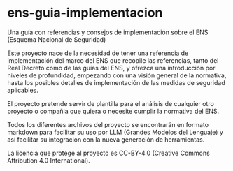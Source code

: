 # ens-guia-implementacion
Una guía con referencias y consejos de implementación sobre el ENS (Esquema Nacional de Seguridad)

Este proyecto nace de la necesidad de tener una referencia de implementación del marco del ENS que recopile las referencias, tanto del Real Decreto como de las guías del ENS, y ofrezca una introducción por niveles de profundidad, empezando con una visión general de la normativa, hasta los posibles detalles de implementación de las medidas de seguridad aplicables.

El proyecto pretende servir de plantilla para el análisis de cualquier otro proyecto o compañia que quiera o necesite cumplir la normativa del ENS.

Todos los diferentes archivos del proyecto se encontrarán en formato markdown para facilitar su uso por LLM (Grandes Modelos del Lenguaje) y así facilitar su integración con la nueva generación de herramientas.

La licencia que protege al proyecto es CC-BY-4.0 (Creative Commons Attribution 4.0 International). 
